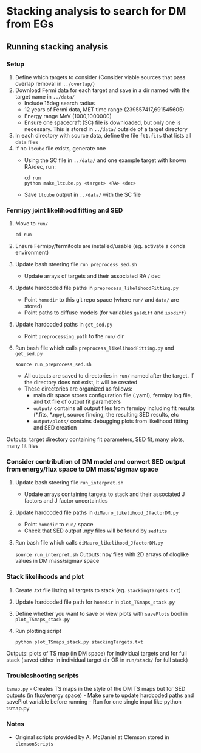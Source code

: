 # Stacking analysis to search for DM from EGs


## Running stacking analysis 

### Setup
1. Define which targets to consider (Consider viable sources that pass overlap removal in `../overlap/`)
2. Download Fermi data for each target and save in a dir named with the target name in `../data/`
	- Include 15deg search radius
	- 12 years of Fermi data, MET time range (239557417,691545605)
	- Energy range MeV (1000,1000000)
	- Ensure one spacecraft (SC) file is downloaded, but only one is necessary. This is stored in `../data/` outside of a target directory
3. In each directory with source data, define the file `ft1.fits` that lists all data files
4. If no `ltcube` file exists, generate one 
	- Using the SC file in `../data/` and one example target with known RA/dec, run:
		```
		cd run
		python make_ltcube.py <target> <RA> <dec>
		```
		
	- Save `ltcube` output in `../data/` with the SC file

### Fermipy joint likelihood fitting and SED
1. Move to `run/`

	```cd run```
2. Ensure Fermipy/fermitools are installed/usable (eg. activate a conda environment)
3. Update bash steering file `run_preprocess_sed.sh`
	- Update arrays of targets and their associated RA / dec
4. Update hardcoded file paths in `preprocess_likelihoodFitting.py`
	- Point `homedir` to this git repo space (where `run/` and `data/` are stored)
	- Point paths to diffuse models (for variables `galdiff` and `isodiff`)
5. Update hardcoded paths in `get_sed.py`
	- Point `preprocessing_path` to the `run/` dir
5. Run bash file which calls `preprocess_likelihoodFitting.py` and `get_sed.py`

	```source run_preprocess_sed.sh```
	- All outputs are saved to directories in `run/` named after the target. If the directory does not exist, it will be created
	- These directories are organized as follows:
		- main dir space stores configuration file (<target>.yaml), fermipy log file, and txt file of output fit parameters
		- `output/` contains all output files from fermipy including fit results (*.fits, *.npy), source finding, the resulting SED results, etc
		- `output/plots/` contains debugging plots from likelihood fitting and SED creation

Outputs: target directory containing fit parameters, SED fit, many plots, many fit files

### Consider contribution of DM model and convert SED output from energy/flux space to DM mass/sigmav space 
1. Update bash steering file `run_interpret.sh`
	- Update arrays containing targets to stack and their associated J factors and J factor uncertainties
2. Update hardcoded file paths in `diMauro_likelihood_JfactorDM.py`
	- Point `homedir` to `run/` space
	- Check that SED output .npy files will be found by `sedfits`
3. Run bash file which calls `diMauro_likelihood_JfactorDM.py`

	```source run_interpret.sh```
Outputs: npy files with 2D arrays of dloglike values in DM mass/sigmav space

### Stack likelihoods and plot 
1. Create .txt file listing all targets to stack (eg. `stackingTargets.txt`)
2. Update hardcoded file path for `homedir` in `plot_TSmaps_stack.py`
3. Define whether you want to save or view plots with `savePlots` bool in `plot_TSmaps_stack.py`
4. Run plotting script

	```python plot_TSmaps_stack.py stackingTargets.txt```
	
Outputs: plots of TS map (in DM space) for individual targets and for full stack (saved either in individual target dir OR in `run/stack/` for full stack)

### Troubleshooting scripts

```tsmap.py```
	- Creates TS maps in the style of the DM TS maps but for SED outputs (in flux/energy space)
	- Make sure to update hardcoded paths and savePlot variable before running
	- Run for one single input like
		python tsmap.py <target>	


### Notes
- Original scripts provided by A. McDaniel at Clemson stored in `clemsonScripts`